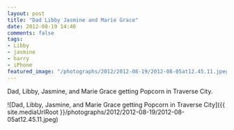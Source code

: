 ```yaml
---
layout: post
title: "Dad Libby Jasmine and Marie Grace"
date: 2012-08-19 14:40
comments: false
tags: 
- Libby
- jasmine
- harry
- iPhone
featured_image: "/photographs/2012/2012-08-19/2012-08-05at12.45.11.jpeg"
---
```

Dad, Libby, Jasmine, and Marie Grace getting Popcorn in Traverse City.

![Dad, Libby, Jasmine, and Marie Grace getting Popcorn in Traverse City]({{ site.mediaUrlRoot }}/photographs/2012/2012-08-19/2012-08-05at12.45.11.jpeg)

